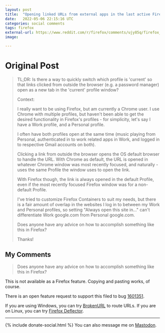 ```yaml
---
layout: post
title:  "Opening linked URLs from external apps in the last active Firefox profile"
date:   2022-05-06 22:15:16 UTC
categories: social comments
tags: firefox
external-url: https://www.reddit.com/r/firefox/comments/ujy85q/firefox_profiles_and_opening_urls_from_outside/
image: 

---
```


# Original Post

>TL;DR: Is there a way to quickly switch which profile is 'current' so that links clicked from outside the browser (e.g. a password manager) open as a new tab in the 'current' profile window?
>
>Context:
>
>I really want to be using Firefox, but am currently a Chrome user. I use Chrome with multiple profiles, but haven't been able to get the desired functionality in Firefox's profiles - for simplicity, let's say I have a Work profile, and a Personal profile.
>
>I often have both profiles open at the same time (music playing from Personal, authenticated in to work related apps in Work, and logged in to respective Gmail accounts on both).
>
>Clicking a link from outside the browser opens the OS default browser to handle the URL. With Chrome as default, the URL is opened in whatever Chrome window was most recently focused, and naturally - uses the same Profile the window uses to open the link.
>
>With Firefox though, the link is always opened in the default Profile, even if the most recently focused Firefox window was for a non-default Profile.
>
>I've tried to customize Firefox Containers to suit my needs, but there is a fair amount of overlap in the websites I log in to between my Work and Personal profiles, so setting "Always open this site in..." can't differentiate Work google.com from Personal google.com.
>
>Does anyone have any advice on how to accomplish something like this in Firefox?
>
>Thanks!

## My Comments

>Does anyone have any advice on how to accomplish something like this in Firefox?

This is not available as a Firefox feature. Copying and pasting works, of course.

There is an open feature request to support this filed to bug [1601351](https://bugzilla.mozilla.org/show_bug.cgi?id=1601351 "Provide option in Profile Manager for links from external applications to open into last active profile window").

If you are using Windows, you can try [BrokenURL](https://brokenevent.com/projects/brokenurl) to route URLs. If you are on Linux, you can try [Firefox Deflector](https://github.com/murar8/firefox-deflector).

---

{% include donate-social.html %} You can also message me on [Mastodon](https://mastodon.social/@yoasif).